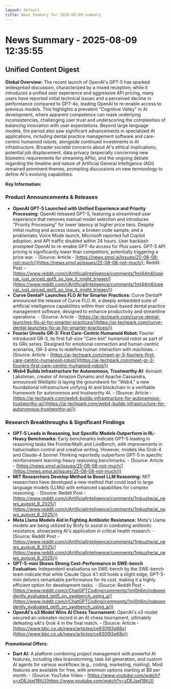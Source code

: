 ```yaml
---
layout: default
title: News Summary for 2025-08-09-summary
---
```

# News Summary - 2025-08-09 12:35:55

## Unified Content Digest

**Global Overview:**
The recent launch of OpenAI's GPT-5 has sparked widespread discussion, characterized by a mixed reception; while it introduces a unified user experience and aggressive API pricing, many users have reported initial technical issues and a perceived decline in performance compared to GPT-4o, leading OpenAI to re-enable access to previous models. This highlights a prevalent "Cognitive Valley" in AI development, where apparent competence can mask underlying inconsistencies, challenging user trust and underscoring the complexities of balancing innovation with user expectations. Beyond large language models, the period also saw significant advancements in specialized AI applications, including dental practice management software and care-centric humanoid robots, alongside continued investments in AI infrastructure. Broader societal concerns about AI's ethical implications, potential job displacement, data privacy (especially concerning new biometric requirements for streaming APIs), and the ongoing debate regarding the timeline and nature of Artificial General Intelligence (AGI) remained prominent themes, prompting discussions on new terminology to define AI's evolving capabilities.

**Key Information:**

### Product Announcements & Releases
*   **OpenAI GPT-5 Launched with Unified Experience and Priority Processing:** OpenAI released GPT-5, featuring a streamlined user experience that removes manual model selection and introduces "Priority Processing" for lower latency at higher price tiers. Despite initial routing and access issues, a broken code sample, and a problematic Voice Mode launch, Microsoft reported full Copilot adoption, and API traffic doubled within 24 hours. User backlash prompted OpenAI to re-enable GPT-4o access for Plus users. GPT-5 API pricing is significantly lower than competitors, potentially triggering a price war. - (Source: Article - [https://news.smol.ai/issues/25-08-08-not-much/](https://news.smol.ai/issues/25-08-08-not-much/); Reddit Post - [https://www.reddit.com/r/ArtificialInteligence/comments/1ml44m6/openai_just_priced_gpt5_so_low_it_might_trigger/](https://www.reddit.com/r/ArtificialInteligence/comments/1ml44m6/openai_just_priced_gpt5_so_low_it_might_trigger/))
*   **Curve Dental® Launches FLO AI for Smarter Practices:** Curve Dental® announced the release of Curve FLO AI, a deeply embedded suite of artificial intelligence capabilities within their cloud-based dental practice management software, designed to enhance productivity and streamline operations. - (Source: Article - [https://ai-techpark.com/curve-dental-launches-flo-ai-for-smarter-practices/](https://ai-techpark.com/curve-dental-launches-flo-ai-for-smarter-practices/))
*   **Fourier Unveils GR-3: First Care-Centric Humanoid Robot:** Fourier introduced GR-3, its first full-size "Care-bot" humanoid robot as part of its GRx series. Designed for emotional connection and human-centric scenarios, GR-3 aims to redefine human interaction with machines. - (Source: Article - [https://ai-techpark.com/meet-gr-3-fouriers-first-care-centric-humanoid-robot/](https://ai-techpark.com/meet-gr-3-fouriers-first-care-centric-humanoid-robot/))
*   **Web4 Builds Infrastructure for Autonomous, Trustworthy AI:** Avinash Lakshman, creator of Amazon Dynamo and Apache Cassandra, announced Weilliptic is laying the groundwork for "Web4," a new foundational infrastructure unifying AI and blockchain in a verifiable framework for autonomous and trustworthy AI. - (Source: Article - [https://ai-techpark.com/web4-builds-infrastructure-for-autonomous-trustworthy-ai/](https://ai-techpark.com/web4-builds-infrastructure-for-autonomous-trustworthy-ai/))

### Research Breakthroughs & Significant Findings
*   **GPT-5 Leads in Reasoning, but Specific Models Outperform in RL-Heavy Benchmarks:** Early benchmarks indicate GPT-5 leading in reasoning tasks like FrontierMath and LiveBench, with improvements in hallucination control and creative writing. However, models like Grok-4 and Claude-4 Sonnet Thinking reportedly outperform GPT-5 in specific reinforcement learning-heavy reasoning benchmarks. - (Source: Article - [https://news.smol.ai/issues/25-08-08-not-much/](https://news.smol.ai/issues/25-08-08-not-much/))
*   **MIT Researchers Develop Method to Boost LLM Reasoning:** MIT researchers have developed a new method that could lead to large language models (LLMs) with enhanced capabilities for complex reasoning. - (Source: Reddit Post - [https://www.reddit.com/r/ArtificialInteligence/comments/1mkuzhe/ai_news_august_8_2025/](https://www.reddit.com/r/ArtificialInteligence/comments/1mkuzhe/ai_news_august_8_2025/))
*   **Meta Llama Models Aid in Fighting Antibiotic Resistance:** Meta's Llama models are being utilized by Biofy to assist in combating antibiotic resistance, showcasing AI's application in critical health research. - (Source: Reddit Post - [https://www.reddit.com/r/ArtificialInteligence/comments/1mkuzhe/ai_news_august_8_2025/](https://www.reddit.com/r/ArtificialInteligence/comments/1mkuzhe/ai_news_august_8_2025/))
*   **GPT-5-mini Shows Strong Cost-Performance in SWE-bench Evaluation:** Independent evaluations on SWE-bench by the SWE-bench team indicate that while Claude Opus 4.1 still holds a slight edge, GPT-5-mini delivers remarkable performance for its cost, making it a highly efficient option for development tasks. - (Source: Reddit Post - [https://www.reddit.com/r/ChatGPTCoding/comments/1ml0h6m/independently_evaluated_gpt5_on_swebench_using_a/](https://www.reddit.com/r/ChatGPTCoding/comments/1ml0h6m/independently_evaluated_gpt5_on_swebench_using_a/))
*   **OpenAI's o3 Model Wins AI Chess Tournament:** OpenAI's o3 model secured an unbeaten record in an AI chess tournament, ultimately defeating xAI's Grok 4 in the final match. - (Source: Article - [https://www.bbc.co.uk/news/articles/ce830l92p68o](https://www.bbc.co.uk/news/articles/ce830l92p68o))

**Promotional Offers:**
*   **Dart AI:** A platform combining project management with powerful AI features, including idea brainstorming, task list generation, and custom AI agents for various workflows (e.g., coding, marketing, mailing). Most features are available for free, with premium options starting at $8 per month. - (Source: YouTube Video - [https://www.youtube.com/watch?v=zDEJseI18tU](https://www.youtube.com/watch?v=zDEJseI18tU))